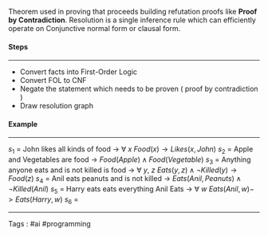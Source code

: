 Theorem used in proving that proceeds building refutation proofs like **Proof by Contradiction**. Resolution is a single inference rule which can efficiently operate on Conjunctive normal form or clausal form. 
#### Steps
___
- Convert facts into First-Order Logic
- Convert FOL to CNF 
- Negate the statement which needs to be proven ( proof by contradiction ) 
- Draw resolution graph 

#### Example
___
$s_1$ = John likes all kinds of food -> $\forall \ x \ Food(x) \rightarrow Likes(x,John)$
$s_2$ = Apple and Vegetables are food -> $Food(Apple) \wedge Food(Vegetable)$
$s_3$ = Anything anyone eats and is not killed is food -> $\forall \ y ,\  z \ Eats(y,z) \wedge \neg Killed(y) \rightarrow Food(z)$ 
$s_4$ = Anil eats peanuts and is not killed -> $Eats(Anil,Peanuts) \wedge \neg Killed(Anil)$
$s_5$ = Harry eats eats everything Anil Eats -> $\forall \ w \ Eats(Anil,w) -> Eats(Harry,w)$ 
$s_6$ = 
___
Tags : #ai #programming 